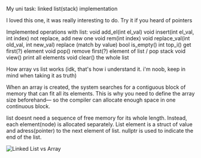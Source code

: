 My uni task: linked list(stack) implementation

I loved this one, it was really interesting to do. Try it if you heard of pointers

Implemented operations with list:
void add_el(int el_val)
void insert(int el_val, int index) not replace, add new one
void rem(int index)
void replace_val(int old_val, int new_val) replace (match by value)
bool is_empty()
int top_i() get first(?) element
void pop() remove first(?) element of list / pop stack
void view() print all elements
void clear() the whole list


How array vs list works (idk, that's how i understand it. i'm noob, keep in mind when taking it as truth)

When an array is created, the system searches for a contiguous block of memory that can fit all its elements. This is why you need to define the array size beforehand— so the compiler can allocate enough space in one continuous block. 

list doesnt need a sequence of free memory for its whole length. Instead, each element(node) is allocated separately. List element is a struct of value and adress(pointer) to the next element of list. nullptr is used to indicate the end of the list.

![Linked List vs Array](images/linkedlist_vs_array.png)
